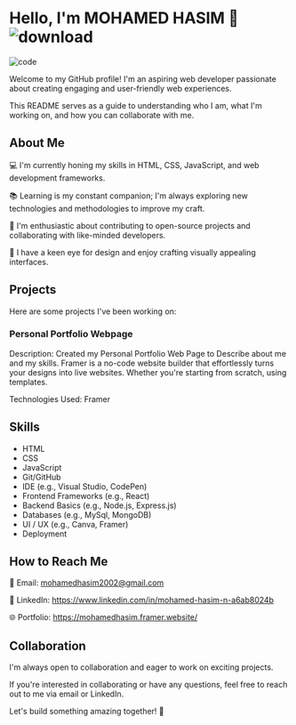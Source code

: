 # Hello, I'm MOHAMED HASIM 👋 ![download](https://github.com/user-attachments/assets/1df32443-2205-4e3a-a7d0-a769c6f576dd)


![code](https://github.com/user-attachments/assets/bd127455-10bb-4929-ba66-52cb79285a40)


Welcome to my GitHub profile! I'm an aspiring web developer passionate about creating engaging and user-friendly web experiences. 

This README serves as a guide to understanding who I am, what I'm working on, and how you can collaborate with me.


## About Me

💻 I'm currently honing my skills in HTML, CSS, JavaScript, and web development frameworks.

📚 Learning is my constant companion; I'm always exploring new technologies and methodologies to improve my craft.

🌱 I'm enthusiastic about contributing to open-source projects and collaborating with like-minded developers.

🎨 I have a keen eye for design and enjoy crafting visually appealing interfaces.



## Projects

Here are some projects I've been working on:


### Personal Portfolio Webpage

Description: Created my Personal Portfolio Web Page to Describe about me and my skills.
Framer is a no-code website builder that effortlessly turns your designs into live websites. Whether you're starting from scratch, using templates.

Technologies Used: Framer




## Skills

* HTML
* CSS
* JavaScript
* Git/GitHub
* IDE (e.g., Visual Studio, CodePen)
* Frontend Frameworks (e.g., React)
* Backend Basics (e.g., Node.js, Express.js)
* Databases (e.g., MySql, MongoDB)
* UI / UX (e.g., Canva, Framer)
* Deployment


## How to Reach Me

📧 Email: mohamedhasim2002@gmail.com 

🔗 LinkedIn: https://www.linkedin.com/in/mohamed-hasim-n-a6ab8024b 

🌐 Portfolio: https://mohamedhasim.framer.website/



## Collaboration

I'm always open to collaboration and eager to work on exciting projects. 

If you're interested in collaborating or have any questions, feel free to reach out to me via email or LinkedIn.

Let's build something amazing together! 🚀






